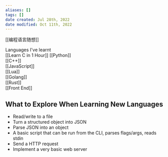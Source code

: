 ```yaml
---
aliases: []
tags: []
date created: Jul 28th, 2022
date modified: Oct 11th, 2022
---
```


[[编程语言随想]]

Languages I've learnt  
[[Learn C in 1 Hour]]
[[Python]]  
[[C++]]  
[[JavaScript]]  
[[Lua]]  
[[Golang]]  
[[Rust]]  
[[Front End]]

## What to Explore When Learning New Languages
- Read/write to a file
- Turn a structured object into JSON
- Parse JSON into an object
- A basic script that can be run from the CLI, parses flags/args, reads stdin
- Send a HTTP request
- Implement a very basic web server